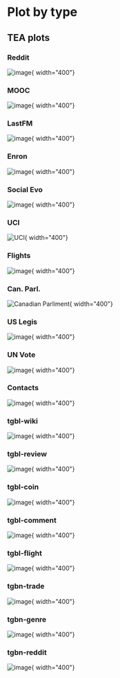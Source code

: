 # Plot by type

## TEA plots


### Reddit
![image](degree/reddit_ave_degree_per_ts.png){ width="400"}

### MOOC
![image](degree/mooc_ave_degree_per_ts.png){ width="400"}

### LastFM
![image](degree/lastfm_ave_degree_per_ts.png){ width="400"}

### Enron
![image](degree/enron_node&edge_per_ts.png){ width="400"}

### Social Evo
  ![image](degree/SocialEvo_ave_degree_per_ts.png){ width="400"}


### UCI
  ![UCI](degree/CanParluci_ave_degree_per_ts.png){ width="400"}

### Flights
![image](degree/Flights_ave_degree_per_ts.png){ width="400"}

### Can. Parl.
![Canadian Parliment](degree/CanParl_ave_degree_per_ts.png){ width="400"}

### US Legis
![image](degree/USLegis_ave_degree_per_ts.png){ width="400"}

### UN Vote
![image](degree/UNvote_ave_degree_per_ts.png){ width="400"}

### Contacts
![image](degree/Contacts_ave_degree_per_ts.png){ width="400"}

### tgbl-wiki
![image](degree/tgbl-wiki_ave_degree_per_ts.png){ width="400"}

### tgbl-review
![image](degree/tgbl-review_ave_degree_per_ts.png){ width="400"}

### tgbl-coin
![image](degree/tgbl-coin_ave_degree_per_ts.png){ width="400"}


### tgbl-comment
![image](degree/tgbl-comment_ave_degree_per_ts.png){ width="400"}

### tgbl-flight
![image](degree/tgbl-flight_ave_degree_per_ts.png){ width="400"}

### tgbn-trade
![image](degree/tgbn-trade_ave_degree_per_ts.png){ width="400"}

### tgbn-genre
![image](degree/tgbn-genre_ave_degree_per_ts.png){ width="400"}

### tgbn-reddit
![image](degree/tgbn-reddit_ave_degree_per_ts.png){ width="400"}


